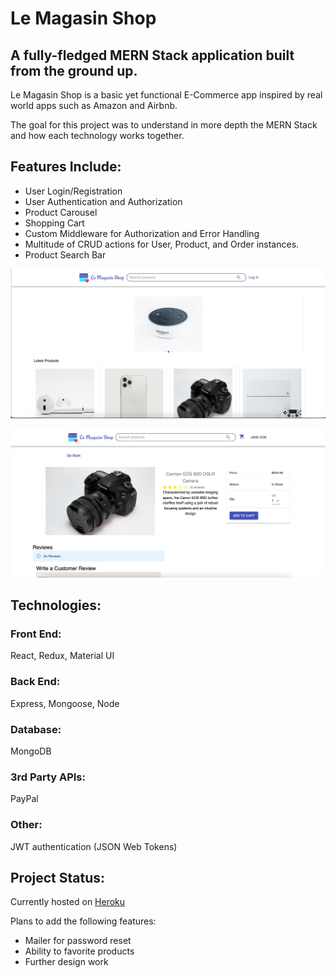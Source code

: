 # Le Magasin Shop

## A fully-fledged MERN Stack application built from the ground up.

Le Magasin Shop is a basic yet functional E-Commerce app inspired by real world apps such as Amazon and Airbnb.

The goal for this project was to understand in more depth the MERN Stack and how each technology works together.

## Features Include:

- User Login/Registration
- User Authentication and Authorization
- Product Carousel
- Shopping Cart
- Custom Middleware for Authorization and Error Handling
- Multitude of CRUD actions for User, Product, and Order instances.
- Product Search Bar

![Image](frontend/public/images/le-magasin-snap-1.png)

![Image](frontend/public/images/le-magasin-snap-2.png)

## Technologies:

### Front End:

React, Redux, Material UI

### Back End:

Express, Mongoose, Node

### Database:

MongoDB

### 3rd Party APIs:

PayPal

### Other:

JWT authentication (JSON Web Tokens)

## Project Status:

Currently hosted on [Heroku](https://lemagasinshop.herokuapp.com/)

Plans to add the following features:

- Mailer for password reset
- Ability to favorite products
- Further design work
